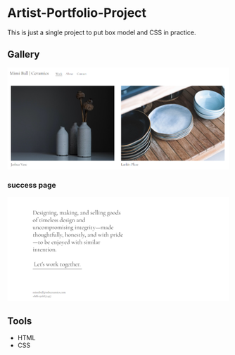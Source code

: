 # Artist-Portfolio-Project
This is just a single project to put box model and CSS in practice.

## Gallery
![home page](https://github.com/Xavier-Hsiao/Artist-Portfolio-Project/blob/main/artist-portfolio-1.png)
### success page
![success page](https://github.com/Xavier-Hsiao/Artist-Portfolio-Project/blob/main/artist-portfolio-2.png)

## Tools
- HTML
- CSS
